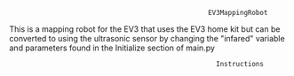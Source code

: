                                                       EV3MappingRobot


  This is a mapping robot for the EV3 that uses the EV3 home kit but can be converted to using the ultrasonic sensor by changing the "infared" variable and parameters found in the Initialize section of main.py
  
  
                                                        Instructions

